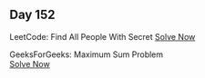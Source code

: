 ## Day 152

LeetCode: Find All People With Secret 
[Solve Now](https://leetcode.com/problems/find-all-people-with-secret/description/)

GeeksForGeeks: Maximum Sum Problem   
[Solve Now](https://www.geeksforgeeks.org/problems/maximum-sum-problem2211/1)
